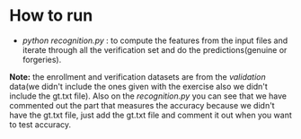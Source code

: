 # How to run

- *python recognition.py* : to compute the features from the input files and iterate through all
the verification set and do the predictions(genuine or forgeries).


**Note:** the enrollment and verification datasets are from the *validation* data(we didn't include the ones
given with the exercise also we didn't include the gt.txt file).
Also on the *recognition.py* you can see that we have commented out the part that measures the accuracy
because we didn't have the gt.txt file, just add the gt.txt file and comment it out when you want to test accuracy.

